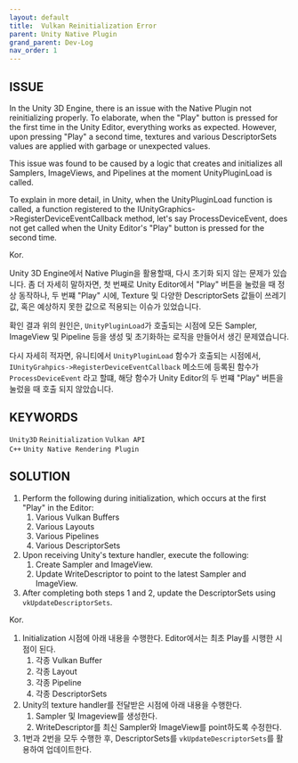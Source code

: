 ```yaml
---
layout: default
title:  Vulkan Reinitialization Error
parent: Unity Native Plugin
grand_parent: Dev-Log
nav_order: 1
---
```


## **ISSUE**

In the Unity 3D Engine, there is an issue with the Native Plugin not reinitializing properly. To elaborate, when the "Play" button is pressed for the first time in the Unity Editor, everything works as expected. However, upon pressing "Play" a second time, textures and various DescriptorSets values are applied with garbage or unexpected values.

This issue was found to be caused by a logic that creates and initializes all Samplers, ImageViews, and Pipelines at the moment UnityPluginLoad is called.

To explain in more detail, in Unity, when the UnityPluginLoad function is called, a function registered to the IUnityGraphics->RegisterDeviceEventCallback method, let's say ProcessDeviceEvent, does not get called when the Unity Editor's "Play" button is pressed for the second time.

Kor. 

Unity 3D Engine에서 Native Plugin을 활용할때, 다시 초기화 되지 않는 문제가 있습니다. 좀 더 자세히 말하자면, 
첫 번째로 Unity Editor에서 "Play" 버튼을 눌렀을 때 정상 동작하나, 두 번쨰 "Play" 시에, Texture 및 다양한 DescriptorSets 값들이 쓰레기 값, 혹은 예상하지 못한 값으로 적용되는 이슈가 있었습니다. 

확인 결과 위의 원인은, `UnityPluginLoad`가 호출되는 시점에 모든 Sampler, ImageView 및 Pipeline 등을 생성 및 초기화하는 로직을 만들어서 생긴 문제였습니다. 

다시 자세히 적자면, 유니티에서 `UnityPluginLoad` 함수가 호출되는 시점에서, `IUnityGrahpics->RegisterDeviceEventCallback` 메소드에 등록된 함수가 `ProcessDeviceEvent` 라고 할떄, 해당 함수가 Unity Editor의 두 번쨰 "Play" 버튼을 눌렀을 때 호출 되지 않았습니다. 

## **KEYWORDS**
`Unity3D` `Reinitialization` `Vulkan API`<br>
`C++` `Unity Native Rendering Plugin`

## **SOLUTION**

1. Perform the following during initialization, which occurs at the first "Play" in the Editor:
   1. Various Vulkan Buffers
   2. Various Layouts
   3. Various Pipelines
   4. Various DescriptorSets
2. Upon receiving Unity's texture handler, execute the following:
   1. Create Sampler and ImageView.
   2. Update WriteDescriptor to point to the latest Sampler and ImageView.
3. After completing both steps 1 and 2, update the DescriptorSets using `vkUpdateDescriptorSets`.

Kor. 

1. Initialization 시점에 아래 내용을 수행한다. Editor에서는 최초 Play를 시행한 시점이 된다.
   1. 각종 Vulkan Buffer
   2. 각종 Layout
   3. 각종 Pipeline
   4. 각종 DescriptorSets
2. Unity의 texture handler를 전달받은 시점에 아래 내용을 수행한다. 
   1. Sampler 및 Imageview를 생성한다.
   2. WriteDescriptor를 최신 Sampler와 ImageView를 point하도록 수정한다.
3. 1번과 2번을 모두 수행한 후, DescriptorSets를 `vkUpdateDescriptorSets`를 활용하여 업데이트한다.